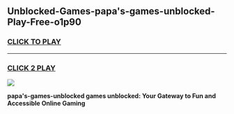
## Unblocked-Games-papa's-games-unblocked-Play-Free-o1p90
<h3>
<a href="https://premium76.site?title=papa's-games-unblocked&ref=21A">CLICK TO PLAY</a></h3>
<hr>

<h3>
<a href="https://premium76.site?title=papa's-games-unblocked&ref=21A">CLICK 2 PLAY</a>
  
</h3>

<a href="https://premium76.site?title=papa's-games-unblocked&ref=21A"><img src="https://clearcache.store/games.png"></a>


**papa's-games-unblocked games unblocked: Your Gateway to Fun and Accessible Online Gaming**
